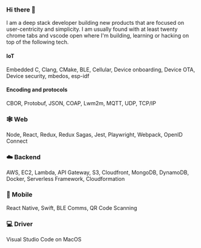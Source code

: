 ### Hi there 👋

I am a deep stack developer building new products that are focused on user-centricity and simplicity. I am usually found with at least twenty chrome tabs and vscode open where I'm building, learning or hacking on top of the following tech.

#### IoT
Embedded C, Clang, CMake, BLE, Cellular, Device onboarding, Device OTA, Device security, mbedos, esp-idf

#### Encoding and protocols
CBOR, Protobuf, JSON, COAP, Lwm2m, MQTT, UDP, TCP/IP

### 🕸 Web
Node, React, Redux, Redux Sagas, Jest, Playwright, Webpack, OpenID Connect

### ☁️ Backend
AWS, EC2, Lambda, API Gateway, S3, Cloudfront, MongoDB, DynamoDB, Docker, Serverless Framework, Cloudformation

### 📱 Mobile
React Native, Swift, BLE Comms, QR Code Scanning

### 💻 Driver
Visual Studio Code on MacOS
